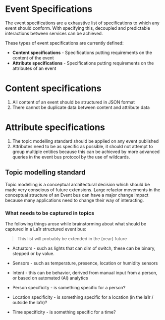# Event Specifications
The event specifications are a exhaustive list of specifications to which any event should conform.
With specifying this, decoupled and predictable interactions between services can be achieved.


These types of event specifications are currently defined:
* **Content specifications** - Specifications putting requirements on the content of the event
* **Attribute specifications** - Specifications putting requirements on the attributes of an event


# Content specifications
1. All content of an event should be structured in JSON format
1. There cannot be duplicate data between content and attribute data


# Attribute specifications
1. The topic modelling standard should be applied on any event published
1. Attributes need to be as specific as possible, it should not attempt to group multiple entities because this can be achieved by more advanced queries in the event bus protocol by the use of wildcards.


## Topic modelling standard
Topic modelling is a conceptual architectural decision which should be made very conscious of future extensions.
Large refactor movements in the conceptual structure of an Event bus can have a major change impact because many applications need to change their way of interacting.

### What needs to be captured in topics
The following things arose while brainstorming about what should be captured in a La1r structured event bus:
> This list will probably be extended in the (near) future

* Actuators - such as lights that can dim of switch, these can be binary, stepped or by value.
* Sensors - such as temperature, presence, location or humidity sensors
* Intent - this can be behavior, derived from manual input from a person, or based on automated (AI) analytics


* Person specificity - is something specific for a person?
* Location specificity - is something specific for a location (in the la1r / outside the la1r)?
* Time specificity - is something specific for a time?

